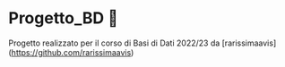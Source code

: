 # Progetto_BD :purple_heart:
Progetto realizzato per il corso di Basi di Dati 2022/23 da [rarissimaavis] (https://github.com/rarissimaavis)
